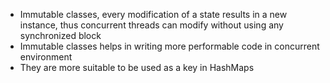 - Immutable classes, every modification of a state results in a new instance, thus concurrent threads can modify without using any synchronized block
- Immutable classes helps in writing more performable code in concurrent environment
- They are more suitable to be used as a key in HashMaps